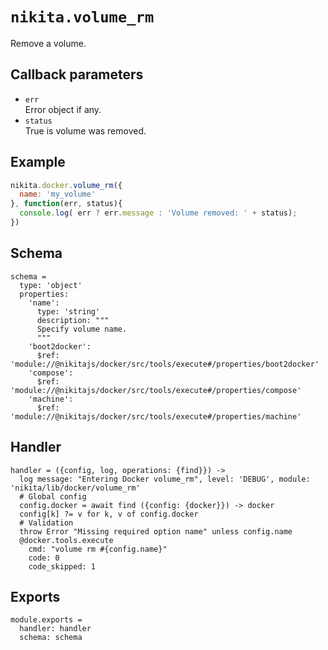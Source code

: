 
# `nikita.volume_rm`

Remove a volume.

## Callback parameters

* `err`   
  Error object if any.
* `status`   
  True is volume was removed.

## Example

```javascript
nikita.docker.volume_rm({
  name: 'my_volume'
}, function(err, status){
  console.log( err ? err.message : 'Volume removed: ' + status);
})
```

## Schema

    schema =
      type: 'object'
      properties:
        'name':
          type: 'string'
          description: """
          Specify volume name.
          """
        'boot2docker':
          $ref: 'module://@nikitajs/docker/src/tools/execute#/properties/boot2docker'
        'compose':
          $ref: 'module://@nikitajs/docker/src/tools/execute#/properties/compose'
        'machine':
          $ref: 'module://@nikitajs/docker/src/tools/execute#/properties/machine'

## Handler

    handler = ({config, log, operations: {find}}) ->
      log message: "Entering Docker volume_rm", level: 'DEBUG', module: 'nikita/lib/docker/volume_rm'
      # Global config
      config.docker = await find ({config: {docker}}) -> docker
      config[k] ?= v for k, v of config.docker
      # Validation
      throw Error "Missing required option name" unless config.name
      @docker.tools.execute
        cmd: "volume rm #{config.name}"
        code: 0
        code_skipped: 1

## Exports

    module.exports =
      handler: handler
      schema: schema
